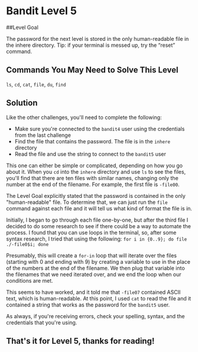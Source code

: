 # Bandit Level 5

##Level Goal

The password for the next level is stored in the only human-readable
file in the inhere directory. Tip: if your terminal is messed
up, try the “reset” command.

## Commands You May Need to Solve This Level

`ls`, `cd`, `cat`, `file`, `du`, `find`

## Solution

Like the other challenges, you'll need to complete the following:

- Make sure you're connected to the `bandit4` user using the credentials from the last challenge
- Find the file that contains the password. The file is in the `inhere` directory
- Read the file and use the string to connect to the `bandit5` user

This one can either be simple or complicated, depending on how you go about it. When you `cd` into the `inhere` directory and use `ls` to see the files,
you'll find that there are ten files with similar names, changing only the number at the end of the filename. For example, the first file is `-file00`.

The Level Goal explicitly stated that the password is contained in the only "human-readable" file. To determine that, we can just run the `file` command
against each file and it will tell us what kind of format the file is in.

Initially, I began to go through each file one-by-one, but after the third file I decided to do some research to see if there could be a way to automate
the process. I found that you can use loops in the terminal, so, after some syntax research, I tried that using the following:
`for i in {0..9}; do file ./-file0$i; done`

Presumably, this will create a `for-in` loop that will iterate over the files (starting with 0 and ending with 9) by creating a variable to use in the
place of the numbers at the end of the filename. We then plug that variable into the filenames that we need iterated over, and we end the loop when our
conditions are met.

This seems to have worked, and it told me that `-file07` contained ASCII text, which is human-readable. At this point, I used `cat` to read the file and
it contained a string that works as the password for the `bandit5` user.

As always, if you're receiving errors, check your spelling, syntax, and the credentials that you're using.

## That's it for Level 5, thanks for reading!
